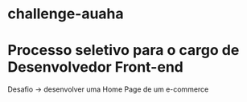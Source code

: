 # challenge-auaha

<h1>Processo seletivo para o cargo de Desenvolvedor Front-end</h1>
<p><span style:"color:red;">Desafio -></span> desenvolver uma Home Page de um e-commerce</p>
